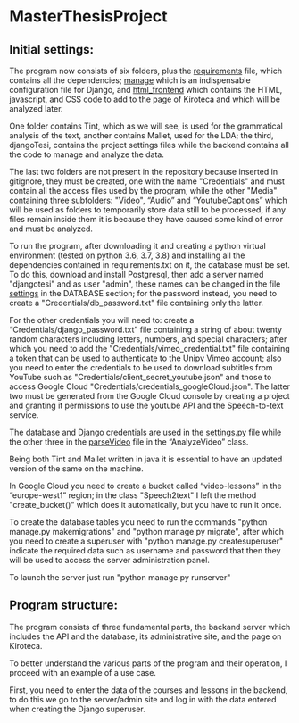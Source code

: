 # MasterThesisProject
## Initial settings:
The program now consists of six folders, plus the [requirements](requirements.txt) file, which contains all the dependencies; [manage](manage.py) which is an indispensable configuration file for Django, and [html_frontend](html_frontend.html) which contains the HTML, javascript, and CSS code to add to the page of Kiroteca and which will be analyzed later.

One folder contains Tint, which as we will see, is used for the grammatical analysis of the text, another contains Mallet, used for the LDA; the third, djangoTesi, contains the project settings files while the backend contains all the code to manage and analyze the data.

The last two folders are not present in the repository because inserted in gitignore, they must be created, one with the name "Credentials" and must contain all the access files used by the program, while the other "Media" containing three subfolders: "Video", “Audio” and “YoutubeCaptions” which will be used as folders to temporarily store data still to be processed, if any files remain inside them it is because they have caused some kind of error and must be analyzed.

To run the program, after downloading it and creating a python virtual environment (tested on python 3.6, 3.7, 3.8) and installing all the dependencies contained in requirements.txt on it, the database must be set. To do this, download and install Postgresql, then add a server named "djangotesi" and as user "admin", these names can be changed in the file [settings](djangoTesi/settings.py) in the DATABASE section; for the password instead, you need to create a "Credentials/db_password.txt" file containing only the latter.

For the other credentials you will need to: create a “Credentials/django_password.txt” file containing a string of about twenty random characters including letters, numbers, and special characters; after which you need to add the "Credentials/vimeo_credential.txt" file containing a token that can be used to authenticate to the Unipv Vimeo account; also you need to enter the credentials to be used to download subtitles from YouTube such as "Credentials/client_secret_youtube.json" and those to access Google Cloud "Credentials/credentials_googleCloud.json". The latter two must be generated from the Google Cloud console by creating a project and granting it permissions to use the youtube API and the Speech-to-text service.

The database and Django credentials are used in the [settings.py](djangoTesi/settings.py) file while the other three in the [parseVideo](backend/AggregateData/parseVideo.py) file in the “AnalyzeVideo” class.

Being both Tint and Mallet written in java it is essential to have an updated version of the same on the machine.

In Google Cloud you need to create a bucket called “video-lessons” in the “europe-west1” region; in the class "Speech2text" I left the method "create_bucket()" which does it automatically, but you have to run it once.

To create the database tables you need to run the commands "python manage.py makemigrations" and "python manage.py migrate", after which you need to create a superuser with "python manage.py createsuperuser" indicate the required data such as username and password that then they will be used to access the server administration panel.

To launch the server just run "python manage.py runserver"

## Program structure:
The program consists of three fundamental parts, the backand server which includes the API and the database, its administrative site, and the page on Kiroteca.

To better understand the various parts of the program and their operation, I proceed with an example of a use case.

First, you need to enter the data of the courses and lessons in the backend, to do this we go to the server/admin site and log in with the data entered when creating the Django superuser.


